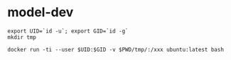 # model-dev

    export UID=`id -u`; export GID=`id -g`
    mkdir tmp

    docker run -ti --user $UID:$GID -v $PWD/tmp/:/xxx ubuntu:latest bash

